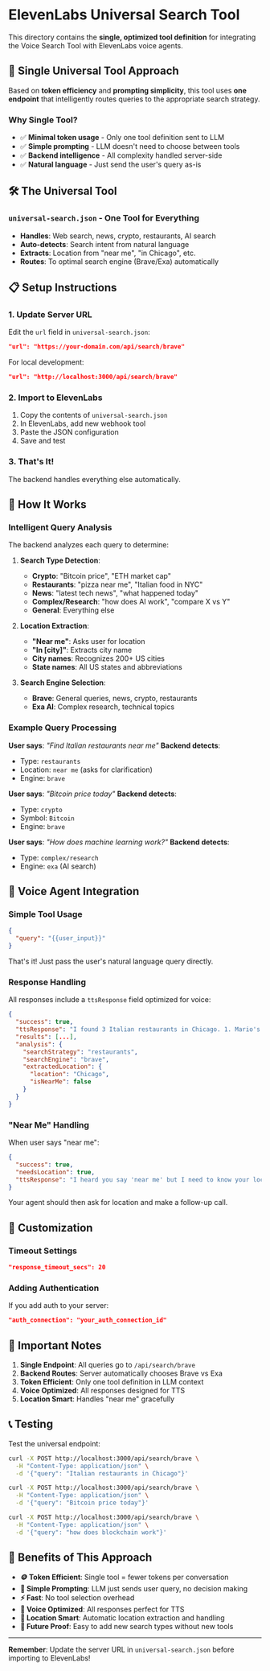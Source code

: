 # ElevenLabs Universal Search Tool

This directory contains the **single, optimized tool definition** for integrating the Voice Search Tool with ElevenLabs voice agents.

## 🎯 **Single Universal Tool Approach**

Based on **token efficiency** and **prompting simplicity**, this tool uses **one endpoint** that intelligently routes queries to the appropriate search strategy.

### Why Single Tool?
- ✅ **Minimal token usage** - Only one tool definition sent to LLM
- ✅ **Simple prompting** - LLM doesn't need to choose between tools
- ✅ **Backend intelligence** - All complexity handled server-side
- ✅ **Natural language** - Just send the user's query as-is

## 🛠️ **The Universal Tool**

### **`universal-search.json`** - One Tool for Everything
- **Handles**: Web search, news, crypto, restaurants, AI search
- **Auto-detects**: Search intent from natural language
- **Extracts**: Location from "near me", "in Chicago", etc.
- **Routes**: To optimal search engine (Brave/Exa) automatically

## 📋 **Setup Instructions**

### 1. **Update Server URL**
Edit the `url` field in `universal-search.json`:
```json
"url": "https://your-domain.com/api/search/brave"
```

For local development:
```json
"url": "http://localhost:3000/api/search/brave"
```

### 2. **Import to ElevenLabs**
1. Copy the contents of `universal-search.json`
2. In ElevenLabs, add new webhook tool
3. Paste the JSON configuration
4. Save and test

### 3. **That's It!**
The backend handles everything else automatically.

## 🧠 **How It Works**

### **Intelligent Query Analysis**
The backend analyzes each query to determine:

1. **Search Type Detection**:
   - **Crypto**: "Bitcoin price", "ETH market cap"
   - **Restaurants**: "pizza near me", "Italian food in NYC"
   - **News**: "latest tech news", "what happened today"
   - **Complex/Research**: "how does AI work", "compare X vs Y"
   - **General**: Everything else

2. **Location Extraction**:
   - **"Near me"**: Asks user for location
   - **"In [city]"**: Extracts city name
   - **City names**: Recognizes 200+ US cities
   - **State names**: All US states and abbreviations

3. **Search Engine Selection**:
   - **Brave**: General queries, news, crypto, restaurants
   - **Exa AI**: Complex research, technical topics

### **Example Query Processing**

**User says**: *"Find Italian restaurants near me"*
**Backend detects**: 
- Type: `restaurants`
- Location: `near me` (asks for clarification)
- Engine: `brave`

**User says**: *"Bitcoin price today"*
**Backend detects**:
- Type: `crypto`
- Symbol: `Bitcoin`
- Engine: `brave`

**User says**: *"How does machine learning work?"*
**Backend detects**:
- Type: `complex/research`
- Engine: `exa` (AI search)

## 🎤 **Voice Agent Integration**

### **Simple Tool Usage**
```json
{
  "query": "{{user_input}}"
}
```

That's it! Just pass the user's natural language query directly.

### **Response Handling**
All responses include a `ttsResponse` field optimized for voice:

```json
{
  "success": true,
  "ttsResponse": "I found 3 Italian restaurants in Chicago. 1. Mario's Italian Restaurant. Authentic Italian cuisine with fresh pasta...",
  "results": [...],
  "analysis": {
    "searchStrategy": "restaurants",
    "searchEngine": "brave",
    "extractedLocation": {
      "location": "Chicago",
      "isNearMe": false
    }
  }
}
```

### **"Near Me" Handling**
When user says "near me":
```json
{
  "success": true,
  "needsLocation": true,
  "ttsResponse": "I heard you say 'near me' but I need to know your location first. Could you please tell me what city or area you're in?"
}
```

Your agent should then ask for location and make a follow-up call.

## 🔧 **Customization**

### **Timeout Settings**
```json
"response_timeout_secs": 20
```

### **Adding Authentication**
If you add auth to your server:
```json
"auth_connection": "your_auth_connection_id"
```

## 🚨 **Important Notes**

1. **Single Endpoint**: All queries go to `/api/search/brave`
2. **Backend Routes**: Server automatically chooses Brave vs Exa
3. **Token Efficient**: Only one tool definition in LLM context
4. **Voice Optimized**: All responses designed for TTS
5. **Location Smart**: Handles "near me" gracefully

## 📞 **Testing**

Test the universal endpoint:
```bash
curl -X POST http://localhost:3000/api/search/brave \
  -H "Content-Type: application/json" \
  -d '{"query": "Italian restaurants in Chicago"}'

curl -X POST http://localhost:3000/api/search/brave \
  -H "Content-Type: application/json" \
  -d '{"query": "Bitcoin price today"}'

curl -X POST http://localhost:3000/api/search/brave \
  -H "Content-Type: application/json" \
  -d '{"query": "how does blockchain work"}'
```

## 🎯 **Benefits of This Approach**

- **🪙 Token Efficient**: Single tool = fewer tokens per conversation
- **🧠 Simple Prompting**: LLM just sends user query, no decision making
- **⚡ Fast**: No tool selection overhead
- **🎤 Voice Optimized**: All responses perfect for TTS
- **📍 Location Smart**: Automatic location extraction and handling
- **🔄 Future Proof**: Easy to add new search types without new tools

---

**Remember**: Update the server URL in `universal-search.json` before importing to ElevenLabs!
